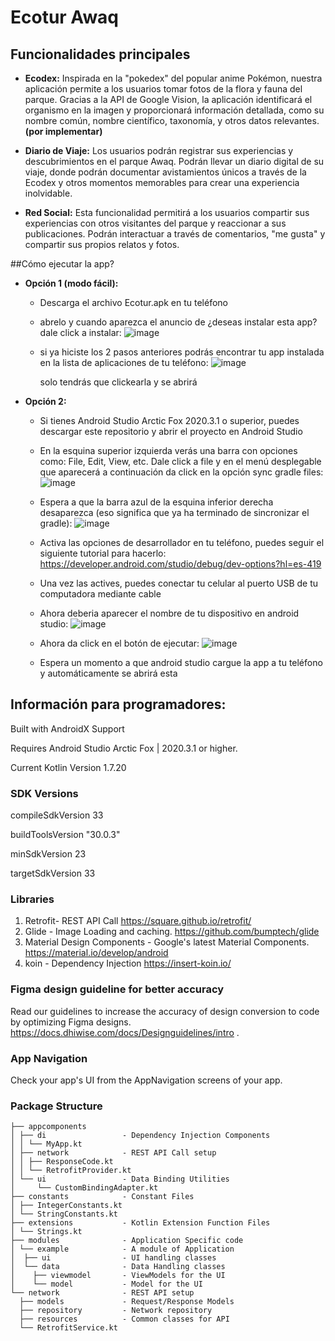 
# Ecotur Awaq





## Funcionalidades principales



- **Ecodex:**  Inspirada en la "pokedex" del popular anime Pokémon, nuestra aplicación permite a los usuarios tomar fotos de la flora y fauna del parque. Gracias a la API de Google Vision, la aplicación identificará el organismo en la imagen y proporcionará información detallada, como su nombre común, nombre científico, taxonomía, y otros datos relevantes. **(por implementar)**
  

- **Diario de Viaje:** Los usuarios podrán registrar sus experiencias y descubrimientos en el parque Awaq. Podrán llevar un diario digital de su viaje, donde podrán documentar avistamientos únicos a través de la Ecodex y otros momentos memorables para crear una experiencia inolvidable.
  

- **Red Social:** Esta funcionalidad permitirá a los usuarios compartir sus experiencias con otros visitantes del parque y reaccionar a sus publicaciones. Podrán interactuar a través de comentarios, "me gusta" y compartir sus propios relatos y fotos.




##Cómo ejecutar la app?

- **Opción 1 (modo fácil):**
  * Descarga el archivo Ecotur.apk en tu teléfono
  * abrelo y cuando aparezca el anuncio de ¿deseas instalar esta app? dale click a instalar:
    ![image](https://github.com/Camilodez/EcoturDevelop/assets/101293233/a5187a75-6f7a-4b99-918a-d225eee4174a)
    
  * si ya hiciste los 2 pasos anteriores podrás encontrar tu app instalada en la lista de aplicaciones de tu teléfono:
    ![image](https://github.com/Camilodez/EcoturDevelop/assets/101293233/c9d05886-7deb-410c-9d0e-e14b93e7fc35)
    
    solo tendrás que clickearla y se abrirá

- **Opción 2:**
  * Si tienes Android Studio Arctic Fox 2020.3.1 o superior, puedes descargar este repositorio y abrir el proyecto en Android Studio
  * En la esquina superior izquierda verás una barra con opciones como: File, Edit, View, etc. Dale click a file y en el menú desplegable que aparecerá a continuación da click en la opción sync gradle files:
    ![image](https://github.com/Camilodez/EcoturDevelop/assets/101293233/2c82a0bc-0d78-48d7-b66c-40b443765e1e)
    
  * Espera a que la barra azul de la esquina inferior derecha desaparezca (eso significa que ya ha terminado de sincronizar el gradle):
    ![image](https://github.com/Camilodez/EcoturDevelop/assets/101293233/a33d6c92-60bd-4199-a3be-43c1898c5b2c)
    
  * Activa las opciones de desarrollador en tu teléfono, puedes seguir el siguiente tutorial para hacerlo: https://developer.android.com/studio/debug/dev-options?hl=es-419
  * Una vez las actives, puedes conectar tu celular al puerto USB de tu computadora mediante cable
  * Ahora deberia aparecer el nombre de tu dispositivo en android studio:
    ![image](https://github.com/Camilodez/EcoturDevelop/assets/101293233/a83bacb6-d20e-4193-bb6b-7243aef44fdf)

  * Ahora da click en el botón de ejecutar:
    ![image](https://github.com/Camilodez/EcoturDevelop/assets/101293233/e3708778-78f0-4c03-9f78-b48795ee374c)

  * Espera un momento a que android studio cargue la app a tu teléfono y automáticamente se abrirá esta
  









## Información para programadores:

Built with AndroidX Support

Requires Android Studio Arctic Fox | 2020.3.1 or higher.

Current Kotlin Version 1.7.20


### SDK Versions

compileSdkVersion 33

buildToolsVersion "30.0.3"

minSdkVersion 23

targetSdkVersion 33


### Libraries

1. Retrofit- REST API Call
https://square.github.io/retrofit/
2. Glide - Image Loading and caching.
https://github.com/bumptech/glide
3. Material Design Components - Google's latest Material Components.
https://material.io/develop/android
4. koin - Dependency Injection
https://insert-koin.io/

### Figma design guideline for better accuracy

Read our guidelines to increase the accuracy of design conversion to code by optimizing Figma designs. 
https://docs.dhiwise.com/docs/Designguidelines/intro .

### App Navigation

Check your app\'s UI from the AppNavigation screens of your app.

### Package Structure


```
├── appcomponents       
│ ├── di                 - Dependency Injection Components 
│ │ └── MyApp.kt
│ ├── network            - REST API Call setup
│ │ ├── ResponseCode.kt
│ │ └── RetrofitProvider.kt
│ └── ui                 - Data Binding Utilities
│     └── CustomBindingAdapter.kt
├── constants            - Constant Files
│ ├── IntegerConstants.kt
│ └── StringConstants.kt
├── extensions           - Kotlin Extension Function Files
│ └── Strings.kt
├── modules              - Application Specific code
│ └── example            - A module of Application 
│  ├── ui                - UI handling classes
│  └── data              - Data Handling classes
│    ├── viewmodel       - ViewModels for the UI
│    └── model           - Model for the UI
└── network              - REST API setup
  ├── models             - Request/Response Models
  ├── repository         - Network repository
  ├── resources          - Common classes for API
  └── RetrofitService.kt
```
